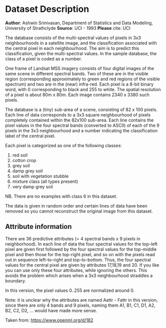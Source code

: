 # Dataset Description

**Author**: Ashwin Srinivasan, Department of Statistics and Data Modeling, University of Strathclyde
**Source**: UCI - 1993
**Please** cite: UCI

The database consists of the multi-spectral values of pixels in 3x3 neighbourhoods in a satellite image, and the 
classification associated with the central pixel in each neighbourhood. The aim is to predict this classification, 
given the multi-spectral values. In the sample database, the class of a pixel is coded as a number.

One frame of Landsat MSS imagery consists of four digital images of the same scene in different spectral bands. 
Two of these are in the visible region (corresponding approximately to green and red regions of the visible spectrum) 
and two are in the (near) infra-red. Each pixel is a 8-bit binary word, with 0 corresponding to black and 255 to white. 
The spatial resolution of a pixel is about 80m x 80m. Each image contains 2340 x 3380 such pixels.

The database is a (tiny) sub-area of a scene, consisting of 82 x 100 pixels. Each line of data corresponds to a 3x3 
square neighbourhood of pixels completely contained within the 82x100 sub-area. Each line contains the pixel values in 
the four spectral bands (converted to ASCII) of each of the 9 pixels in the 3x3 neighbourhood and a number indicating 
the classification label of the central pixel.

Each pixel is categorized as one of the following classes:

1. red soil
2. cotton crop
3. grey soil
4. damp grey soil
5. soil with vegetation stubble
6. mixture class (all types present)
7. very damp grey soil

NB. There are no examples with class 6 in this dataset.

The data is given in random order and certain lines of data have been removed so you cannot reconstruct the original 
image from this dataset.

## Attribute information
There are 36 predictive attributes (= 4 spectral bands x 9 pixels in neighborhood). In each line of data the four 
spectral values for the top-left pixel are given first followed by the four spectral values for the top-middle pixel 
and then those for the top-right pixel, and so on with the pixels read out in sequence left-to-right and top-to-bottom. 
Thus, the four spectral values for the central pixel are given by attributes 17,18,19 and 20. If you like you can use 
only these four attributes, while ignoring the others. This avoids the problem which arises when a 3x3 neighbourhood 
straddles a boundary.

In this version, the pixel values 0..255 are normalized around 0.

Note: it is unclear why the attributes are named Aattr - Fattr in this version, since there are only 4 bands and 
9 pixels, naming them A1, B1, C1, D1, A2, B2, C2, D2, ... would have made more sense.


Taken from: https://www.openml.org/d/182